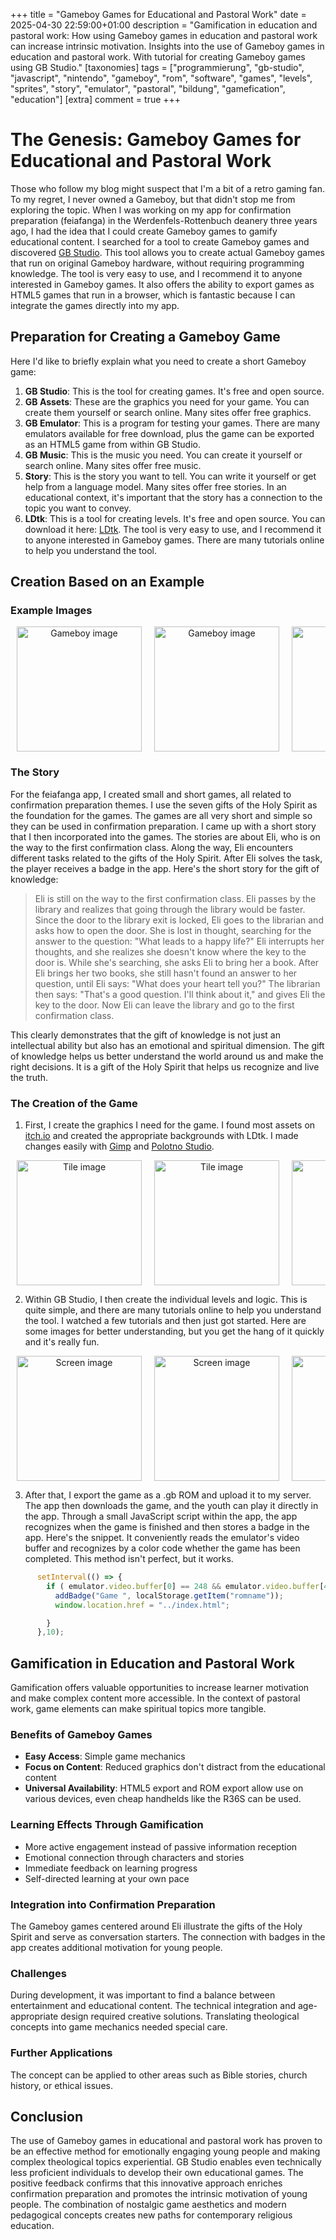 +++
title = "Gameboy Games for Educational and Pastoral Work"
date = 2025-04-30 22:59:00+01:00
description = "Gamification in education and pastoral work: How using Gameboy games in education and pastoral work can increase intrinsic motivation. Insights into the use of Gameboy games in education and pastoral work. With tutorial for creating Gameboy games using GB Studio."
[taxonomies]
tags = ["programmierung", "gb-studio", "javascript", "nintendo", "gameboy", "rom", "software", "games", "levels", "sprites", "story", "emulator", "pastoral", "bildung", "gamefication", "education"] 
[extra]
comment =  true
+++

# The Genesis: Gameboy Games for Educational and Pastoral Work

Those who follow my blog might suspect that I'm a bit of a retro gaming fan. To my regret, I never owned a Gameboy, but that didn't stop me from exploring the topic. When I was working on my app for confirmation preparation (feiafanga) in the Werdenfels-Rottenbuch deanery three years ago, I had the idea that I could create Gameboy games to gamify educational content. I searched for a tool to create Gameboy games and discovered [GB Studio](https://www.gbstudio.dev/). This tool allows you to create actual Gameboy games that run on original Gameboy hardware, without requiring programming knowledge. The tool is very easy to use, and I recommend it to anyone interested in Gameboy games. It also offers the ability to export games as HTML5 games that run in a browser, which is fantastic because I can integrate the games directly into my app.

## Preparation for Creating a Gameboy Game

Here I'd like to briefly explain what you need to create a short Gameboy game:

1. **GB Studio**: This is the tool for creating games. It's free and open source.
2. **GB Assets**: These are the graphics you need for your game. You can create them yourself or search online. Many sites offer free graphics.
3. **GB Emulator**: This is a program for testing your games. There are many emulators available for free download, plus the game can be exported as an HTML5 game from within GB Studio.
4. **GB Music**: This is the music you need. You can create it yourself or search online. Many sites offer free music.
5. **Story**: This is the story you want to tell. You can write it yourself or get help from a language model. Many sites offer free stories. In an educational context, it's important that the story has a connection to the topic you want to convey.
6. **LDtk**: This is a tool for creating levels. It's free and open source. You can download it here: [LDtk](https://ldtk.io/). The tool is very easy to use, and I recommend it to anyone interested in Gameboy games. There are many tutorials online to help you understand the tool.

## Creation Based on an Example

### Example Images

<style>
  .containerimg  img {
        width: 200px;
        height: auto;
        margin: 0 10px;
    }
</style>
<div class="containerimg" style="
    text-align: center;
    display: flex;
    overflow: scroll;
    flex-direction: row;
    flex-wrap: nowrap;
    align-items: center;">
<img src="/posts/gameboy-games-for-education-and-pastoral-work/images/gb00001.jpg" alt="Gameboy image">
<img src="/posts/gameboy-games-for-education-and-pastoral-work/images/gb00002.jpg" alt="Gameboy image">
<img src="/posts/gameboy-games-for-education-and-pastoral-work/images/gb00003.jpg" alt="Gameboy image">
<img src="/posts/gameboy-games-for-education-and-pastoral-work/images/gb00004.jpg" alt="Gameboy image">
<img src="/posts/gameboy-games-for-education-and-pastoral-work/images/gb00005.jpg" alt="Gameboy image">
<img src="/posts/gameboy-games-for-education-and-pastoral-work/images/gb00006.jpg" alt="Gameboy image">
<img src="/posts/gameboy-games-for-education-and-pastoral-work/images/gb00007.jpg" alt="Gameboy image">
</div>

### The Story

For the feiafanga app, I created small and short games, all related to confirmation preparation themes. I use the seven gifts of the Holy Spirit as the foundation for the games. The games are all very short and simple so they can be used in confirmation preparation. I came up with a short story that I then incorporated into the games. The stories are about Eli, who is on the way to the first confirmation class. Along the way, Eli encounters different tasks related to the gifts of the Holy Spirit. After Eli solves the task, the player receives a badge in the app. Here's the short story for the gift of knowledge:

> Eli is still on the way to the first confirmation class. Eli passes by the library and realizes that going through the library would be faster. Since the door to the library exit is locked, Eli goes to the librarian and asks how to open the door. She is lost in thought, searching for the answer to the question: "What leads to a happy life?" Eli interrupts her thoughts, and she realizes she doesn't know where the key to the door is. While she's searching, she asks Eli to bring her a book. After Eli brings her two books, she still hasn't found an answer to her question, until Eli says: "What does your heart tell you?" The librarian then says: "That's a good question. I'll think about it," and gives Eli the key to the door. Now Eli can leave the library and go to the first confirmation class.

This clearly demonstrates that the gift of knowledge is not just an intellectual ability but also has an emotional and spiritual dimension. The gift of knowledge helps us better understand the world around us and make the right decisions. It is a gift of the Holy Spirit that helps us recognize and live the truth.

### The Creation of the Game

1. First, I create the graphics I need for the game. I found most assets on [itch.io](https://itch.io/) and created the appropriate backgrounds with LDtk. I made changes easily with [Gimp](https://www.gimp.org/) and [Polotno Studio](https://studio.polotno.com/).

<style>
   .containerimg img {
        width: 200px;
       min-height: 200px;
        margin: 0 10px;
    }
</style>
<div class="containerimg" style="
    text-align: center;
    display: flex;
    overflow: scroll;
    flex-direction: row;
    flex-wrap: nowrap;
    align-items: center;">
<img src="/posts/gameboy-games-for-education-and-pastoral-work/images/tiles00001.png" alt="Tile image">
<img src="/posts/gameboy-games-for-education-and-pastoral-work/images/tiles00002.png" alt="Tile image">
<img src="/posts/gameboy-games-for-education-and-pastoral-work/images/tiles00005.png" alt="Tile image">
<img src="/posts/gameboy-games-for-education-and-pastoral-work/images/tiles00006.png" alt="Tile image">
</div>

2. Within GB Studio, I then create the individual levels and logic. This is quite simple, and there are many tutorials online to help you understand the tool. I watched a few tutorials and then just got started. Here are some images for better understanding, but you get the hang of it quickly and it's really fun.

<style>
   .containerimg img {
        width: 200px;
       min-height: 200px;
        margin: 0 10px;
    }
    .full {
        width: 95%;
        height: auto;
        margin: 0 10px;
    }
</style>
<div  class="containerimg" style="
    text-align: center;
    display: flex;
    overflow: scroll;
    flex-direction: row;
    flex-wrap: nowrap;
    align-items: center;">
<img class="full" src="/posts/gameboy-games-for-education-and-pastoral-work/images/screen00001.png" alt="Screen image">
<img  class="full" src="/posts/gameboy-games-for-education-and-pastoral-work/images/screen00002.png" alt="Screen image">
<img  class="full" src="/posts/gameboy-games-for-education-and-pastoral-work/images/screen00003.png" alt="Screen image">
</div>

3. After that, I export the game as a .gb ROM and upload it to my server. The app then downloads the game, and the youth can play it directly in the app. Through a small JavaScript script within the app, the app recognizes when the game is finished and then stores a badge in the app. Here's the snippet. It conveniently reads the emulator's video buffer and recognizes by a color code whether the game has been completed. This method isn't perfect, but it works.

```javascript
      setInterval(() => {
        if ( emulator.video.buffer[0] == 248 && emulator.video.buffer[4] == 0 && emulator.video.buffer[8] == 248 && emulator.video.buffer[12] == 0 && emulator.video.buffer[16] == 248 && emulator.video.buffer[20] == 0 ) {
          addBadge("Game ", localStorage.getItem("romname"));
          window.location.href = "../index.html";

        }
      },10);
```

## Gamification in Education and Pastoral Work

Gamification offers valuable opportunities to increase learner motivation and make complex content more accessible. In the context of pastoral work, game elements can make spiritual topics more tangible.

### Benefits of Gameboy Games

- **Easy Access**: Simple game mechanics
- **Focus on Content**: Reduced graphics don't distract from the educational content
- **Universal Availability**: HTML5 export and ROM export allow use on various devices, even cheap handhelds like the R36S can be used.

### Learning Effects Through Gamification

- More active engagement instead of passive information reception
- Emotional connection through characters and stories
- Immediate feedback on learning progress
- Self-directed learning at your own pace

### Integration into Confirmation Preparation

The Gameboy games centered around Eli illustrate the gifts of the Holy Spirit and serve as conversation starters. The connection with badges in the app creates additional motivation for young people.

### Challenges

During development, it was important to find a balance between entertainment and educational content. The technical integration and age-appropriate design required creative solutions. Translating theological concepts into game mechanics needed special care.

### Further Applications

The concept can be applied to other areas such as Bible stories, church history, or ethical issues.

## Conclusion

The use of Gameboy games in educational and pastoral work has proven to be an effective method for emotionally engaging young people and making complex theological topics experiential. GB Studio enables even technically less proficient individuals to develop their own educational games. The positive feedback confirms that this innovative approach enriches confirmation preparation and promotes the intrinsic motivation of young people. The combination of nostalgic game aesthetics and modern pedagogical concepts creates new paths for contemporary religious education.